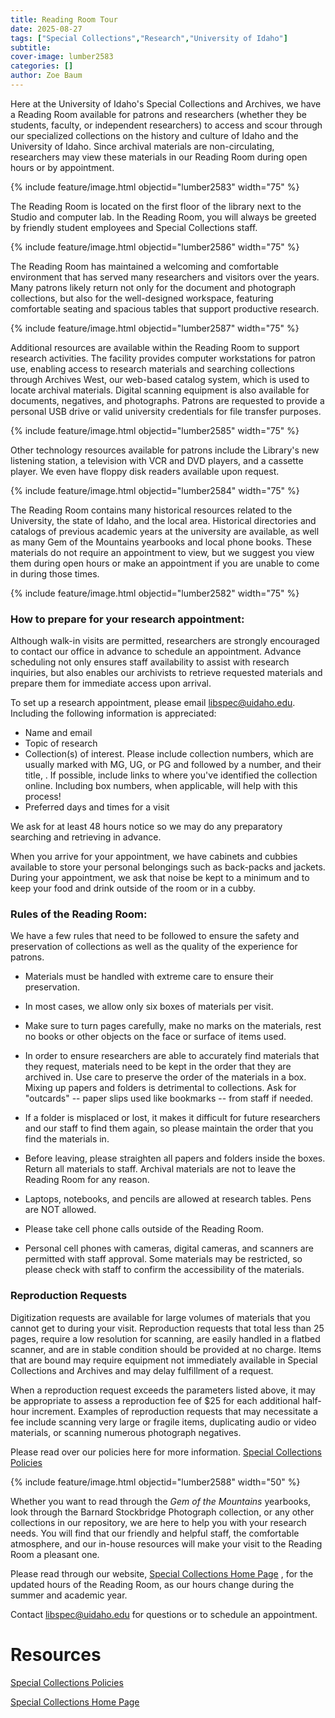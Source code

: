 ```yaml
---
title: Reading Room Tour
date: 2025-08-27 
tags: ["Special Collections","Research","University of Idaho"]
subtitle: 
cover-image: lumber2583
categories: []
author: Zoe Baum   
---
```

Here at the University of Idaho's Special Collections and Archives, we have a Reading Room available for patrons and researchers (whether they be students, faculty, or independent researchers) to access and scour through our specialized collections on the history and culture of Idaho and the University of Idaho. Since archival materials are non-circulating, researchers may view these materials in our Reading Room during open hours or by appointment.  
 
{% include feature/image.html objectid="lumber2583" width="75" %}
 
The Reading Room is located on the first floor of the library next to the Studio and computer lab. In the Reading Room, you will always be greeted by friendly student employees and Special Collections staff.
 
{% include feature/image.html objectid="lumber2586" width="75" %}
 
The Reading Room has maintained a welcoming and comfortable environment that has served many researchers and visitors over the years. Many patrons likely return not only for the document and photograph collections, but also for the well-designed workspace, featuring comfortable seating and spacious tables that support productive research.
 
{% include feature/image.html objectid="lumber2587" width="75" %}
 
Additional resources are available within the Reading Room to support research activities. The facility provides computer workstations for patron use, enabling access to research materials and searching collections through Archives West, our web-based catalog system, which is used to locate archival materials. Digital scanning equipment is also available for documents, negatives, and photographs. Patrons are requested to provide a personal USB drive or valid university credentials for file transfer purposes.
 
{% include feature/image.html objectid="lumber2585" width="75" %}
 
Other technology resources available for patrons include the Library's new listening station, a television with VCR and DVD players, and a cassette player. We even have floppy disk readers available upon request.
 
{% include feature/image.html objectid="lumber2584" width="75" %}
 
The Reading Room contains many historical resources related to the University, the state of Idaho, and the local area. Historical directories and catalogs of previous academic years at the university are available, as well as many Gem of the Mountains yearbooks and local phone books. These materials do not require an appointment to view, but we suggest you view them during open hours or make an appointment if you are unable to come in during those times.
 
{% include feature/image.html objectid="lumber2582" width="75" %}
 

### How to prepare for your research appointment:
 
Although walk-in visits are permitted, researchers are strongly encouraged to contact our office in advance to schedule an appointment. Advance scheduling not only ensures staff availability to assist with research inquiries, but also enables our archivists to retrieve requested materials and prepare them for immediate access upon arrival.

To set up a research appointment, please email libspec@uidaho.edu. Including the following information is appreciated:
* Name and email
* Topic of research
* Collection(s) of interest. Please include collection numbers, which are usually marked with MG, UG, or PG and followed by a number, and their title, . If possible, include links to where you've identified the collection online. Including box numbers, when applicable, will help with this process!
* Preferred days and times for a visit

We ask for at least 48 hours notice so we may do any preparatory searching and retrieving in advance.
 
When you arrive for your appointment, we have cabinets and cubbies available to store your personal belongings such as back-packs and jackets. During your appointment, we ask that noise be kept to a minimum and to keep your food and drink outside of the room or in a cubby.
 

### Rules of the Reading Room: 

We have a few rules that need to be followed to ensure the safety and preservation of collections as well as the quality of the experience for patrons.
 
* Materials must be handled with extreme care to ensure their preservation.
 
* In most cases, we allow only six boxes of materials per visit.
 
* Make sure to turn pages carefully, make no marks on the materials, rest no books or other objects on the face or surface of items used.
 
* In order to ensure researchers are able to accurately find materials that they request, materials need to be kept in the order that they are archived in. Use care to preserve the order of the materials in a box. Mixing up papers and folders is detrimental to collections. Ask for "outcards" -- paper slips used like bookmarks -- from staff if needed.

* If a folder is misplaced or lost, it makes it difficult for future researchers and our staff to find them again, so please maintain the order that you find the materials in.
 
* Before leaving, please straighten all papers and folders inside the boxes. Return all materials to staff. Archival materials are not to leave the Reading Room for any reason.
 
* Laptops, notebooks, and pencils are allowed at research tables. Pens are NOT allowed.
 
* Please take cell phone calls outside of the Reading Room.
 
* Personal cell phones with cameras, digital cameras, and scanners are permitted with staff approval. Some materials may be restricted, so please check with staff to confirm the accessibility of the materials. 
 

### Reproduction Requests

Digitization requests are available for large volumes of materials that you cannot get to during your visit. 
Reproduction requests that total less than 25 pages, require a low resolution for scanning, are easily handled in a flatbed scanner, and are in stable condition should be provided at no charge. Items that are bound may require equipment not immediately available in Special Collections and Archives and may delay fulfillment of a request. 

When a reproduction request exceeds the parameters listed above, it may be appropriate to assess a reproduction fee of $25 for each additional half-hour increment. Examples of reproduction requests that may necessitate a fee include scanning very large or fragile items, duplicating audio or video materials, or scanning numerous photograph negatives.

Please read over our policies here for more information. [Special Collections Policies](https://www.lib.uidaho.edu/special-collections/policies.html)

{% include feature/image.html objectid="lumber2588" width="50" %}

Whether you want to read through the _Gem of the Mountains_ yearbooks, look through the Barnard Stockbridge Photograph collection, or any other collections in our repository, we are here to help you with your research needs. You will find that our friendly and helpful staff, the comfortable atmosphere, and our in-house resources will make your visit to the Reading Room a pleasant one.
 
Please read through our website, [Special Collections Home Page](https://lib.uidaho.edu/special-collections/) , for the updated hours of the Reading Room, as our hours change during the summer and academic year. 

Contact libspec@uidaho.edu for questions or to schedule an appointment.
 
# Resources 

[Special Collections Policies](https://www.lib.uidaho.edu/special-collections/policies.html)

[Special Collections Home Page](https://lib.uidaho.edu/special-collections/)

